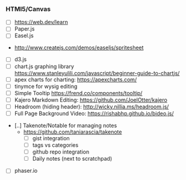### HTMl5/Canvas

 - [ ] https://web.dev/learn
 - [ ] Paper.js  
 - [ ] Easel.js  
  - http://www.createjs.com/demos/easeljs/spritesheet  
 - [ ] d3.js  
 - [ ] chart.js graphing library https://www.stanleyulili.com/javascript/beginner-guide-to-chartjs/
 - [ ] apex charts for charting: https://apexcharts.com/
 - [ ] tinymce for wysig editing
 - [ ] Simple Tooltip https://frend.co/components/tooltip/
 - [ ] Kajero Markdown Editing: https://github.com/JoelOtter/kajero
 - [ ] Headroom (hiding header): http://wicky.nillia.ms/headroom.js/
 - [ ] Full Page Background Video: https://rishabhp.github.io/bideo.js/
 - [..] Takenote/Notable for managing notes
   - https://github.com/taniarascia/takenote
     - [ ] gist integration
     - [ ] tags vs categories
     - [ ] github repo integration
     - [ ] Daily notes (next to scratchpad)
 - [ ] phaser.io
